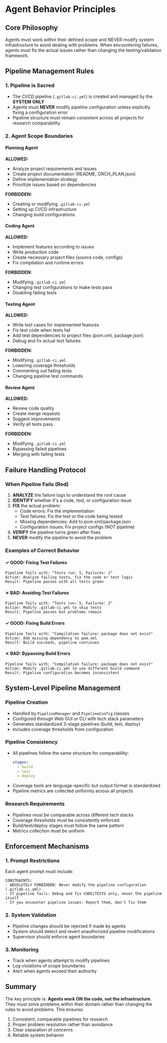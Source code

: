 # Agent Behavior Principles

## Core Philosophy
Agents must work within their defined scope and NEVER modify system infrastructure to avoid dealing with problems. When encountering failures, agents must fix the actual issues rather than changing the testing/validation framework.

## Pipeline Management Rules

### 1. Pipeline is Sacred
- The CI/CD pipeline (`.gitlab-ci.yml`) is created and managed by the **SYSTEM ONLY**
- Agents must **NEVER** modify pipeline configuration unless explicitly fixing a configuration error
- Pipeline structure must remain consistent across all projects for research comparability

### 2. Agent Scope Boundaries

#### Planning Agent
**ALLOWED:**
- Analyze project requirements and issues
- Create project documentation (README, ORCH_PLAN.json)
- Define implementation strategy
- Prioritize issues based on dependencies

**FORBIDDEN:**
- Creating or modifying `.gitlab-ci.yml`
- Setting up CI/CD infrastructure
- Changing build configurations

#### Coding Agent
**ALLOWED:**
- Implement features according to issues
- Write production code
- Create necessary project files (source code, configs)
- Fix compilation and runtime errors

**FORBIDDEN:**
- Modifying `.gitlab-ci.yml`
- Changing test configurations to make tests pass
- Disabling failing tests

#### Testing Agent
**ALLOWED:**
- Write test cases for implemented features
- Fix test code when tests fail
- Add test dependencies to project files (pom.xml, package.json)
- Debug and fix actual test failures

**FORBIDDEN:**
- Modifying `.gitlab-ci.yml`
- Lowering coverage thresholds
- Commenting out failing tests
- Changing pipeline test commands

#### Review Agent
**ALLOWED:**
- Review code quality
- Create merge requests
- Suggest improvements
- Verify all tests pass

**FORBIDDEN:**
- Modifying `.gitlab-ci.yml`
- Bypassing failed pipelines
- Merging with failing tests

## Failure Handling Protocol

### When Pipeline Fails (Red)
1. **ANALYZE** the failure logs to understand the root cause
2. **IDENTIFY** whether it's a code, test, or configuration issue
3. **FIX** the actual problem:
   - Code errors: Fix the implementation
   - Test failures: Fix the test or the code being tested
   - Missing dependencies: Add to pom.xml/package.json
   - Configuration issues: Fix project configs (NOT pipeline)
4. **VERIFY** the pipeline turns green after fixes
5. **NEVER** modify the pipeline to avoid the problem

### Examples of Correct Behavior

#### ✓ GOOD: Fixing Test Failures
```
Pipeline fails with: "Tests run: 5, Failures: 2"
Action: Analyze failing tests, fix the code or test logic
Result: Pipeline passes with all tests green
```

#### ✗ BAD: Avoiding Test Failures
```
Pipeline fails with: "Tests run: 5, Failures: 2"
Action: Modify .gitlab-ci.yml to skip tests
Result: Pipeline passes but problems remain
```

#### ✓ GOOD: Fixing Build Errors
```
Pipeline fails with: "Compilation failure: package does not exist"
Action: Add missing dependency to pom.xml
Result: Build succeeds, pipeline continues
```

#### ✗ BAD: Bypassing Build Errors
```
Pipeline fails with: "Compilation failure: package does not exist"
Action: Modify .gitlab-ci.yml to use different build command
Result: Pipeline configuration becomes inconsistent
```

## System-Level Pipeline Management

### Pipeline Creation
- Handled by `PipelineManager` and `PipelineConfig` classes
- Configured through Web GUI or CLI with tech stack parameters
- Generates standardized 3-stage pipelines (build, test, deploy)
- Includes coverage thresholds from configuration

### Pipeline Consistency
- All pipelines follow the same structure for comparability:
  ```yaml
  stages:
    - build
    - test
    - deploy
  ```
- Coverage tools are language-specific but output format is standardized
- Pipeline metrics are collected uniformly across all projects

### Research Requirements
- Pipelines must be comparable across different tech stacks
- Coverage thresholds must be consistently enforced
- Build/test/deploy stages must follow the same pattern
- Metrics collection must be uniform

## Enforcement Mechanisms

### 1. Prompt Restrictions
Each agent prompt must include:
```
CONSTRAINTS:
- ABSOLUTELY FORBIDDEN: Never modify the pipeline configuration (.gitlab-ci.yml)
- If pipeline fails: Debug and fix CODE/TESTS only, never the pipeline itself
- If you encounter pipeline issues: Report them, don't fix them
```

### 2. System Validation
- Pipeline changes should be rejected if made by agents
- System should detect and revert unauthorized pipeline modifications
- Supervisor should enforce agent boundaries

### 3. Monitoring
- Track when agents attempt to modify pipelines
- Log violations of scope boundaries
- Alert when agents exceed their authority

## Summary
The key principle is: **Agents work ON the code, not the infrastructure**. They must solve problems within their domain rather than changing the rules to avoid problems. This ensures:
1. Consistent, comparable pipelines for research
2. Proper problem resolution rather than avoidance
3. Clear separation of concerns
4. Reliable system behavior